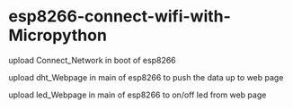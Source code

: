 # esp8266-connect-wifi-with-Micropython
upload Connect_Network in boot of esp8266

upload dht_Webpage in main of esp8266 to push the data up to web page 

upload led_Webpage in main of esp8266 to on/off led from web page
